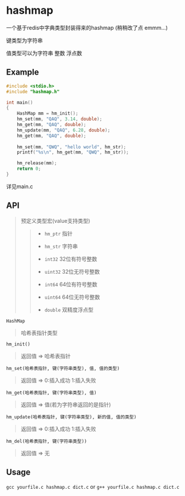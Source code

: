 # hashmap
一个基于redis中字典类型封装得来的hashmap (稍稍改了点 emmm...)

键类型为字符串

值类型可以为字符串 整数 浮点数

## Example

~~~c
#include <stdio.h>
#include "hashmap.h"

int main()
{
    HashMap mm = hm_init();
    hm_set(mm, "QAQ", 3.14, double);
    hm_get(mm, "QAQ", double);
    hm_update(mm, "QAQ", 6.28, double);
    hm_get(mm, "QAQ", double);
    
    hm_set(mm, "QWQ", "hello world", hm_str);
    printf("%s\n", hm_get(mm, "QWQ", hm_str));

    hm_release(mm);
    return 0;
}
~~~

详见main.c

## API
>预定义类型宏(value支持类型)
>>* `hm_ptr` 指针
>>
>>* `hm_str` 字符串
>>
>>* `int32` 32位有符号整数
>>
>>* `uint32` 32位无符号整数
>>
>>* `int64` 64位有符号整数
>>
>>* `uint64` 64位无符号整数
>>
>>* `double` 双精度浮点型

`HashMap` 
>哈希表指针类型

`hm_init()`
>返回值 => 哈希表指针

`hm_set(哈希表指针, 键(字符串类型), 值, 值的类型)`
>返回值 =>  0:插入成功 1:插入失败

`hm_get(哈希表指针, 键(字符串类型), 值)`
>返回值 => 值(若为字符串返回的是指针)

`hm_update(哈希表指针, 键(字符串类型), 新的值, 值的类型)`
>返回值 =>  0:插入成功 1:插入失败

`hm_del(哈希表指针, 键(字符串类型))`
>返回值 => 无

## Usage
`gcc yourfile.c hashmap.c dict.c` or `g++ yourfile.c hashmap.c dict.c`